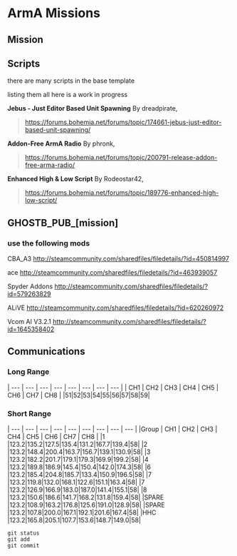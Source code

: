 # ArmA Missions
## Mission


## Scripts
there are many scripts in the base template

listing them all here is a work in progress


**Jebus - Just Editor Based Unit Spawning** By dreadpirate,
>https://forums.bohemia.net/forums/topic/174661-jebus-just-editor-based-unit-spawning/

**Addon-Free ArmA Radio** By phronk,
>https://forums.bohemia.net/forums/topic/200791-release-addon-free-arma-radio/

**Enhanced High & Low Script**
By Rodeostar42,
>https://forums.bohemia.net/forums/topic/189776-enhanced-high-low-script/
## GHOSTB_PUB_[mission]


### use the following mods

CBA_A3
http://steamcommunity.com/sharedfiles/filedetails/?id=450814997

ace
http://steamcommunity.com/sharedfiles/filedetails/?id=463939057

Spyder Addons
http://steamcommunity.com/sharedfiles/filedetails/?id=579263829

ALiVE
http://steamcommunity.com/sharedfiles/filedetails/?id=620260972

Vcom AI V3.2.1
http://steamcommunity.com/sharedfiles/filedetails/?id=1645358402


## Communications
### Long Range
| --- | --- | --- | --- | --- | --- | --- | --- |
| CH1 | CH2 | CH3 | CH4 | CH5 | CH6 | CH7 | CH8 |
|51|52|53|54|55|56|57|58|59|

### Short Range
| --- | --- | --- | --- | --- | --- | --- | --- | --- |
|Group | CH1 | CH2 | CH3 | CH4 | CH5 | CH6 | CH7 | CH8 |
|1 |123.2|135.2|127.5|135.4|131.2|167.7|139.4|58|
|2 |123.2|148.4|200.4|163.7|156.7|139.1|130.9|58|
|3 |123.2|182.2|201.7|179.1|179.3|169.9|199.2|58|
|4 |123.2|189.8|186.9|145.4|150.4|142.0|174.3|58|
|6 |123.2|185.4|204.8|185.7|133.4|150.9|196.5|58|
|7 |123.2|119.8|132.0|168.1|122.6|151.1|163.4|58|
|7 |123.2|126.9|166.9|183.0|187.0|141.4|155.1|58|
|8 |123.2|150.6|186.6|141.7|168.2|131.8|159.4|58|
|SPARE |123.2|108.9|163.2|176.8|125.6|191.0|128.9|58|
|SPARE |123.2|107.8|200.0|167.1|192.1|201.6|167.4|58|
|HHC |123.2|165.8|205.1|107.7|153.6|148.7|149.0|58|


```
git status
git add
git commit
```
